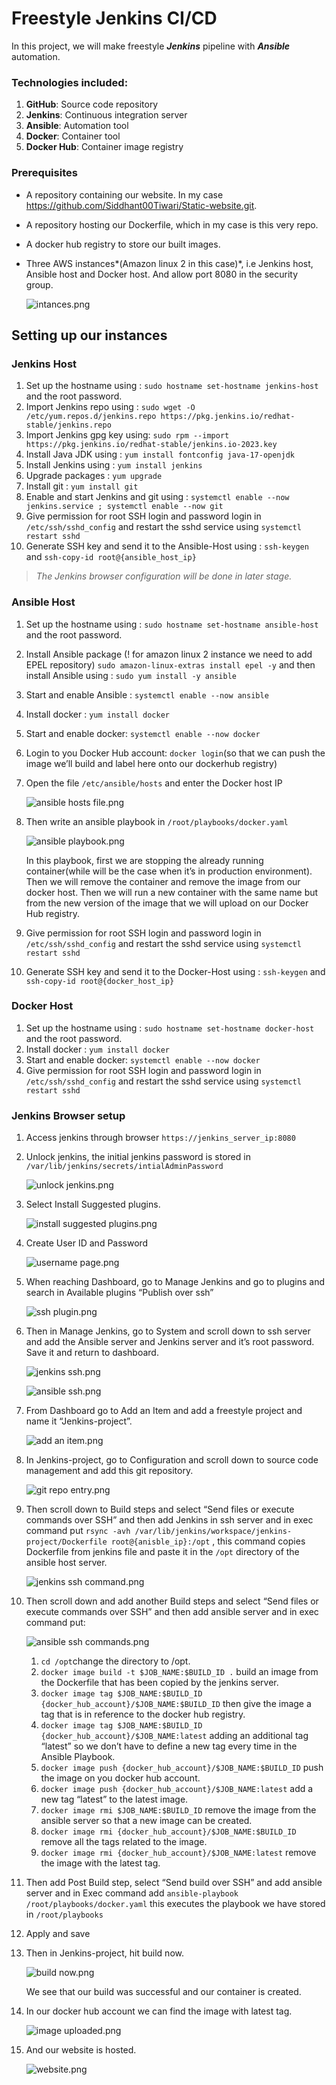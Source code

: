 # Freestyle Jenkins CI/CD
In this project, we will make freestyle ***Jenkins*** pipeline with ***Ansible*** automation.

### Technologies included:

1. **GitHub**: Source code repository
2. **Jenkins**: Continuous integration server
3. **Ansible**: Automation tool
4. **Docker**: Container tool
5. **Docker Hub**: Container image registry

### Prerequisites

- A repository containing our website. In my case https://github.com/Siddhant00Tiwari/Static-website.git.
- A repository hosting our Dockerfile, which in my case is this very repo.
- A docker hub registry to store our built images.
- Three AWS instances*(Amazon linux 2 in this case)*,  i.e Jenkins host, Ansible host and Docker host. And allow port 8080 in the security group.
    
    ![intances.png](https://github.com/Siddhant00Tiwari/jenkins_project/blob/e2aef9245b79420a28f9bdc8d92bdffd3ea68cbd/images/intances.png)
    

## Setting up our instances

### Jenkins Host

1. Set up the hostname using : `sudo hostname set-hostname jenkins-host` and the root password.
2. Import Jenkins repo using : `sudo wget -O /etc/yum.repos.d/jenkins.repo https://pkg.jenkins.io/redhat-stable/jenkins.repo`
3. Import Jenkins gpg key using: 
`sudo rpm --import https://pkg.jenkins.io/redhat-stable/jenkins.io-2023.key` 
4. Install Java JDK using : 
`yum install fontconfig java-17-openjdk`
5. Install Jenkins using : `yum install jenkins`
6. Upgrade packages : `yum upgrade` 
7. Install git : `yum install git`
8. Enable and start Jenkins and git using : `systemctl enable --now jenkins.service ; systemctl enable --now git`
9. Give permission for root SSH login and password login in `/etc/ssh/sshd_config` and restart the sshd service using `systemctl restart sshd`
10. Generate SSH key and send it to the Ansible-Host using : `ssh-keygen` and `ssh-copy-id root@{ansible_host_ip}`

> *The Jenkins browser configuration will be done in later stage.*
> 

### Ansible Host

1. Set up the hostname using : `sudo hostname set-hostname ansible-host` and the root password.
2. Install Ansible package (! for amazon linux 2 instance we need to add EPEL repository)        `sudo amazon-linux-extras install epel -y`  and then install Ansible using :                         `sudo yum install -y ansible`
3. Start and enable Ansible : `systemctl enable --now ansible`
4. Install docker : `yum install docker`
5. Start and enable docker: `systemctl enable --now docker`
6. Login to you Docker Hub account: `docker login`(so that we can push the image we’ll build and label here onto our dockerhub registry)
7. Open the file `/etc/ansible/hosts` and enter the Docker host IP 
    
    ![ansible hosts file.png](https://github.com/Siddhant00Tiwari/jenkins_project/blob/52f13b6c6b1daf3710c1f689be357f25658238c6/images/ansible%20hosts%20file.png)
    
8. Then write an ansible playbook in `/root/playbooks/docker.yaml`
    
    ![ansible playbook.png](https://github.com/Siddhant00Tiwari/jenkins_project/blob/52f13b6c6b1daf3710c1f689be357f25658238c6/images/ansible%20playbook.png)
    
    In this playbook, first we are stopping the already running container(while will be the case when it’s in production environment). Then we will remove the container and remove the image from our docker host. Then we will run a new container with the same name but from the new version of the image that we will upload on our Docker Hub registry. 
    
9. Give permission for root SSH login and password login in `/etc/ssh/sshd_config` and restart the sshd service using `systemctl restart sshd`
10. Generate SSH key and send it to the Docker-Host using :                                                         `ssh-keygen` and `ssh-copy-id root@{docker_host_ip}`

### Docker Host

1. Set up the hostname using : `sudo hostname set-hostname docker-host` and the root password.
2. Install docker : `yum install docker`
3. Start and enable docker: `systemctl enable --now docker`
4. Give permission for root SSH login and password login in `/etc/ssh/sshd_config` and restart the sshd service using `systemctl restart sshd`

### Jenkins Browser setup

1. Access jenkins through browser `https://jenkins_server_ip:8080`
2. Unlock jenkins, the initial jenkins password is stored in `/var/lib/jenkins/secrets/intialAdminPassword`
    
    ![unlock jenkins.png](https://github.com/Siddhant00Tiwari/jenkins_project/blob/c01e3a14830bd0c91406a5650d9fc63e36441069/images/unlock%20jenkins.png)
    
3. Select Install Suggested plugins.
    
    ![install suggested plugins.png](https://github.com/Siddhant00Tiwari/jenkins_project/blob/c01e3a14830bd0c91406a5650d9fc63e36441069/images/install%20suggested%20plugins.png)
    
4. Create User ID and Password
    
    ![username page.png](https://github.com/Siddhant00Tiwari/jenkins_project/blob/c01e3a14830bd0c91406a5650d9fc63e36441069/images/username%20page.png)
    
5. When reaching Dashboard, go to Manage Jenkins and go to plugins and search in Available plugins “Publish over ssh”
    
    ![ssh plugin.png](https://github.com/Siddhant00Tiwari/jenkins_project/blob/c01e3a14830bd0c91406a5650d9fc63e36441069/images/ssh%20plugin.png)
    
6. Then in Manage Jenkins, go to System and scroll down to ssh server and add the Ansible server and Jenkins server and it’s root password. Save it and return to dashboard.
    
    ![jenkins ssh.png](https://github.com/Siddhant00Tiwari/jenkins_project/blob/c01e3a14830bd0c91406a5650d9fc63e36441069/images/jenkins%20ssh.png)
    
    ![ansible ssh.png](https://github.com/Siddhant00Tiwari/jenkins_project/blob/c01e3a14830bd0c91406a5650d9fc63e36441069/images/ansible%20ssh.png)
    
7. From Dashboard go to Add an Item and add a freestyle project and name it “Jenkins-project”.
    
    ![add an item.png](https://github.com/Siddhant00Tiwari/jenkins_project/blob/c01e3a14830bd0c91406a5650d9fc63e36441069/images/add%20an%20item.png)
    
8. In Jenkins-project, go to Configuration and scroll down to source code management and add this git repository.
    
    ![git repo entry.png](https://github.com/Siddhant00Tiwari/jenkins_project/blob/c01e3a14830bd0c91406a5650d9fc63e36441069/images/git%20repo%20entry.png)
    
9. Then scroll down to Build steps and select “Send files or execute commands over SSH” and then add Jenkins in ssh server and in exec command put `rsync -avh /var/lib/jenkins/workspace/jenkins-project/Dockerfile root@{anisble_ip}:/opt` , this command copies Dockerfile from jenkins file and paste it in the `/opt` directory of the ansible host server.
    
    ![jenkins ssh command.png](https://github.com/Siddhant00Tiwari/jenkins_project/blob/c01e3a14830bd0c91406a5650d9fc63e36441069/images/jenkins%20ssh%20command.png)
    
10. Then scroll down and add another Build steps and select “Send files or execute commands over SSH” and then add ansible server and in exec command put:
    
    ![ansible ssh commands.png](https://github.com/Siddhant00Tiwari/jenkins_project/blob/c01e3a14830bd0c91406a5650d9fc63e36441069/images/ansible%20ssh%20commands.png)
    
    1. `cd /opt`change the directory to /opt.
    2. `docker image build -t $JOB_NAME:$BUILD_ID .` build an image from the Dockerfile that has been copied by the jenkins server.
    3. `docker image tag $JOB_NAME:$BUILD_ID {docker_hub_account}/$JOB_NAME:$BUILD_ID` then give the image a tag that is in reference to the docker hub registry.
    4. `docker image tag $JOB_NAME:$BUILD_ID {docker_hub_account}/$JOB_NAME:latest` adding an additional tag “latest” so we don’t have to define a new tag every time in the Ansible Playbook.
    5. `docker image push {docker_hub_account}/$JOB_NAME:$BUILD_ID` push the image on you docker hub account.
    6. `docker image push {docker_hub_account}/$JOB_NAME:latest` add a new tag “latest” to the latest image.
    7. `docker image rmi $JOB_NAME:$BUILD_ID` remove the image from the ansible server so that a new image can be created.
    8. `docker image rmi {docker_hub_account}/$JOB_NAME:$BUILD_ID` remove all the tags related to the image.
    9. `docker image rmi {docker_hub_account}/$JOB_NAME:latest` remove the image with the latest tag.
11. Then add Post Build step, select “Send build over SSH” and add ansible server and in Exec command add `ansible-playbook /root/playbooks/docker.yaml` this executes the playbook we have stored in `/root/playbooks` 
12. Apply and save
13. Then in Jenkins-project, hit build now.
    
    ![build now.png](https://github.com/Siddhant00Tiwari/jenkins_project/blob/c01e3a14830bd0c91406a5650d9fc63e36441069/images/build%20now.png)
    
    We see that our build was successful and our container is created.
    
14. In our docker hub account we can find the image with latest tag.
    
    ![image uploaded.png](https://github.com/Siddhant00Tiwari/jenkins_project/blob/c01e3a14830bd0c91406a5650d9fc63e36441069/images/image%20uploaded.png)
    
15. And our website is hosted.
    
    ![website.png](https://github.com/Siddhant00Tiwari/jenkins_project/blob/c01e3a14830bd0c91406a5650d9fc63e36441069/images/website.png)
